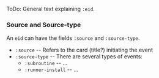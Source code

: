 ToDo: General text explaining `:eid`.

### Source and Source-type
An `eid` can have the fields `:source` and `:source-type`.
* `:source` -- Refers to the card (title?) initiating the event
* `:source-type` -- There are several types of events:
  * `:subroutine` -- ...
  * `:runner-install` -- ...
  